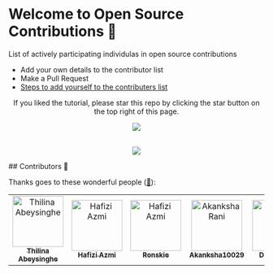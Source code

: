   # Welcome to Open Source Contributions 🍉


<p>List of actively participating individulas in open source contributions</p>

- Add your own details to the contributor list
- Make a Pull Request
- [Steps to add yourself to the contributers list](https://github.com/alisolanki/Welcome-to-Open-Source/blob/master/CONTRIBUTING.md)




<div align="center"> 
<p>If you liked the tutorial, please star this repo by clicking the star button on the top right of this page.</p>
<img src= "https://firstcontributions.github.io/assets/star.png" >

</div>
</br>
  
<p align="center">
  <img src= "https://user-images.githubusercontent.com/74038190/213760697-1dc03683-ba49-44f2-985e-95fd5ec22d3f.gif">
</p>
## Contributors 🍉

Thanks goes to these wonderful people ([:hugs:](https://allcontributors.org/docs/en/emoji-key)):

<!-- ALL-CONTRIBUTORS-LIST:START - Do not remove or modify this section -->
<!-- prettier-ignore-start -->
<!-- markdownlint-disable -->



<table>
    <tbody>
        <tr>
            <td align="center">
                <a href="https://github.com/thilinaabey">
                    <img src="https://avatars.githubusercontent.com/u/107211493?v=4" width="100px;" alt="Thilina Abeysinghe"/>
                    <br />
                    <sub><b>Thilina Abeysinghe</b></sub>
                </a> 
            </td>
            <td align="center">
                <a href="https://www.hafiziazmi.dev">
                    <img src="https://avatars.githubusercontent.com/u/6239368?v=4" width="100px;" alt="Hafizi Azmi"/>
                    <br />
                    <sub><b>Hafizi Azmi</b></sub>
                </a>
            </td>
            <td align="center">
                <a href="https://github.com/Ronskie0804">
                    <img src="https://avatars.githubusercontent.com/u/140984233?v=4" width="100px;" alt="Hafizi Azmi"/>
                    <br />
                    <sub><b>Ronskie</b></sub>
                </a>
            </td>
            <td align="center">
                <a href="https://github.com/Akanksha10029">
                  <img src="https://avatars.githubusercontent.com/u/112504655?v=4" width="100px;" alt="Akanksha Rani"/>
                  <br />
                  <sub><b>Akanksha10029</b></sub>
                </a>
            </td>
            <td align="center">
                <a href="https://github.com/davysongs">
                  <img src="https://avatars.githubusercontent.com/u/96971058?v=4" width="100px;" alt="Godson David"/>
                  <br />
                  <sub><b>Davysongs</b></sub>
                </a>
            </td>
            <td align="center">
                <a href="https://github.com/kish7105">
                  <img src="https://avatars.githubusercontent.com/u/92726750?v=4" width="100px;" alt="kish7105"/>
                  <br />
                  <sub><b>Dhruv Sharma</b></sub>
                </a>
            </td>
        </tr>
    </tbody>
</table>



          
